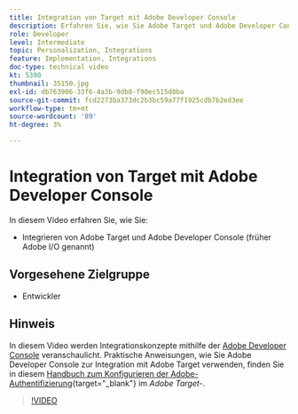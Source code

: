 ```yaml
---
title: Integration von Target mit Adobe Developer Console
description: Erfahren Sie, wie Sie Adobe Target und Adobe Developer Console integrieren.
role: Developer
level: Intermediate
topic: Personalization, Integrations
feature: Implementation, Integrations
doc-type: technical video
kt: 5390
thumbnail: 35150.jpg
exl-id: db763906-33f6-4a3b-9db8-f90ec515d8ba
source-git-commit: fcd2273ba373dc2b3bc59a77f1925cdb7b2ed3ee
workflow-type: tm+mt
source-wordcount: '89'
ht-degree: 3%

---
```


# Integration von Target mit Adobe Developer Console

In diesem Video erfahren Sie, wie Sie:

* Integrieren von Adobe Target und Adobe Developer Console (früher Adobe I/O genannt)

## Vorgesehene Zielgruppe

* Entwickler

## Hinweis

In diesem Video werden Integrationskonzepte mithilfe der [Adobe Developer Console](https://developer.adobe.com/developer-console/) veranschaulicht. Praktische Anweisungen, wie Sie Adobe Developer Console zur Integration mit Adobe Target verwenden, finden Sie in diesem [Handbuch zum Konfigurieren der Adobe-Authentifizierung](https://experienceleague.adobe.com/docs/target-dev/developer/api/configure-authentication.html?lang=de){target="_blank"} im *Adobe Target-*.

>[!VIDEO](https://video.tv.adobe.com/v/35150/?quality=12)
